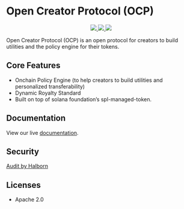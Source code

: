 # Open Creator Protocol (OCP)

<p align="center">
    <a href="https://github.com/magiceden-oss/open_creator_protocol/actions/workflows/test.yml?query=branch%3Amain+" target="_blank">
        <img src="https://github.com/magiceden-oss/open_creator_protocol/actions/workflows/test.yml/badge.svg?branch=main">
    </a>
    <a href="https://crates.io/crates/open_creator_protocol" target="_blank">
        <img src="https://img.shields.io/crates/v/open_creator_protocol?color=green">
    </a>
    <a href="https://www.npmjs.com/package/@magiceden-oss/open_creator_protocol" target="_blank">
        <img src="https://img.shields.io/npm/v/@magiceden-oss/open_creator_protocol?color=green">
    </a>
</p>


Open Creator Protocol (OCP) is an open protocol for creators to build utilities and the policy engine for their tokens.

## Core Features

- Onchain Policy Engine (to help creators to build utilities and personalized transferability)
- Dynamic Royalty Standard
- Built on top of solana foundation’s spl-managed-token.

## Documentation

View our live [documentation](https://magiceden-oss.github.io/open_creator_protocol/).

## Security
[Audit by Halborn](./docs/static/OCP_Security_Audit_Report_Halborn_Draft.pdf)


## Licenses
- Apache 2.0
